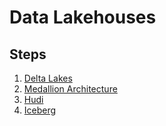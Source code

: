 # Data Lakehouses

## Steps

1. [Delta Lakes](./delta-lakes.md)
1. [Medallion Architecture](./medallion-architecture.md)
1. [Hudi](./hudi.md)
1. [Iceberg](./iceberg.md)